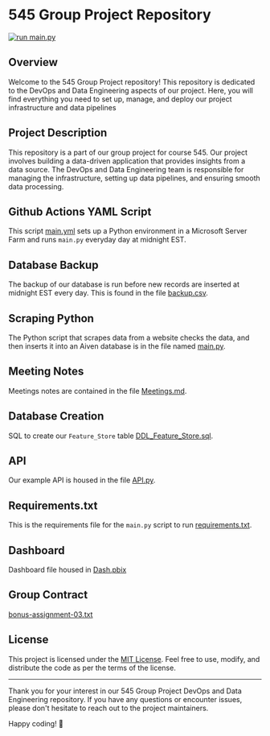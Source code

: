 # 545 Group Project Repository
[![run main.py](https://github.com/AlexanderHolmes0/545GroupProject/actions/workflows/main.yml/badge.svg?event=schedule)](https://github.com/AlexanderHolmes0/545GroupProject/actions/workflows/main.yml)
## Overview

Welcome to the 545 Group Project repository! This repository is dedicated to the DevOps and Data Engineering aspects of our project. Here, you will find everything you need to set up, manage, and deploy our project infrastructure and data pipelines

## Project Description

This repository is a part of our group project for course 545. Our project involves building a data-driven application that provides insights from a data source. The DevOps and Data Engineering team is responsible for managing the infrastructure, setting up data pipelines, and ensuring smooth data processing.

## Github Actions YAML Script

This script [main.yml](.github/workflows/main.yml) sets up a Python environment in a Microsoft Server Farm and runs `main.py` everyday day at midnight EST.

## Database Backup 

The backup of our database is run before new records are inserted at midnight EST every day. This is found in the file [backup.csv](backup.csv).

## Scraping Python 

The Python script that scrapes data from a website checks the data, and then inserts it into an Aiven database is in the file named [main.py](main,py).

## Meeting Notes

Meetings notes are contained in the file [Meetings.md](Meetings.md).

## Database Creation

SQL to create our `Feature_Store` table [DDL_Feature_Store.sql](DDL_Feature_Store.sql).

## API

Our example API is housed in the file [API.py](API.py).

## Requirements.txt

This is the requirements file for the `main.py` script to run [requirements.txt](requirements.txt).

## Dashboard

Dashboard file housed in [Dash.pbix](Dash.pbix)

## Group Contract 

[bonus-assignment-03.txt](bonus-assignment-03.txt)

## License

This project is licensed under the [MIT License](LICENSE). Feel free to use, modify, and distribute the code as per the terms of the license.

---

Thank you for your interest in our 545 Group Project DevOps and Data Engineering repository. If you have any questions or encounter issues, please don't hesitate to reach out to the project maintainers.

Happy coding! 🚀
